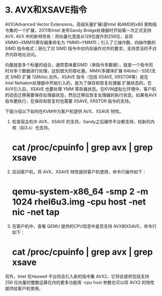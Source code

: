 # 3. AVX和XSAVE指令 #
AVX(Advanced Vector Extensions，高级矢量扩展)是Intel 和AMD的x86 架构指令集的一个扩展，2011年Intel 发布Sandy Bridge处理器时开始第一次正式支持 AVX. AVX 中的新特性有：将向量化宽度从128位提升到256位，且将 XMM0~XMM15寄存器重命名为 YMM0~YMM15；引入了三操作数、四操作数的 SIMD 指令格式；弱化了对 SIMD 指令中对内存操作对齐的要求，支持灵活的不对齐内存地址访问。
    
向量就是多个标量的组合，通常意味着SIMD（单指令多数据），就是一个指令同时对多个数据进行处理，达到很大的吞吐量。MMX(多媒体扩展 64bits)--SSE(流式 SIMD 扩展 128bits).另外，XSAVE 指令（包括 XSAVE, XRSTOR等）是在 Intel Nehalem处理器中开始引入的，是为了保存和恢复处理器
扩展状态的，在AVX引入后，XSAVE 也要处理 YMM 寄存器状态。在KVM虚拟化环境中，客户机的动态迁移需要保存处理器状态，然后迁移后恢复处理器的执行状态，如果有AVX指令要执行，在保存和恢复时也需要 XSAVE, XRSTOR 指令的支持。
   
下面介绍以下如何在KVM中为客户机提供 AVX、XSAVE 特性。
1)  检查宿主机中 AVX、XSAVE 的支持，Sandy之后硬件平台都支持，较新的内核（如3.x）也支持。

    # cat /proc/cpuinfo | grep avx | grep xsave

2) 启动客户机，将 AVX、XSAVE 特性提供客户机使用，命令行操作如下：

    # qemu-system-x86_64 -smp 2 -m 1024 rhel6u3.img -cpu host -net nic -net tap

3) 在客户机中，查看 QEMU 提供的CPU信息中是否支持 AVX和XSAVE，命令行如下：

    # cat /proc/cpuinfo | grep avx |  grep xsave

另外，Intel 在Haswell 平台将会引入新的指令集 AVX2，它将会提供包括支持 256 位向量的整数运算在内的更多功能用 -cpu host 参数也可以将 AVX2 的特性提供给客户机使用。 

